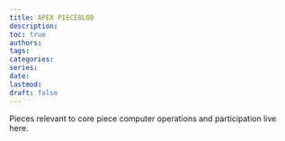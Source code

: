 ```yaml
---
title: APEX PIECEBLOB
description:
toc: true
authors:
tags:
categories:
series:
date:
lastmod:
draft: false
---
```


Pieces relevant to core piece computer operations and participation live here.

